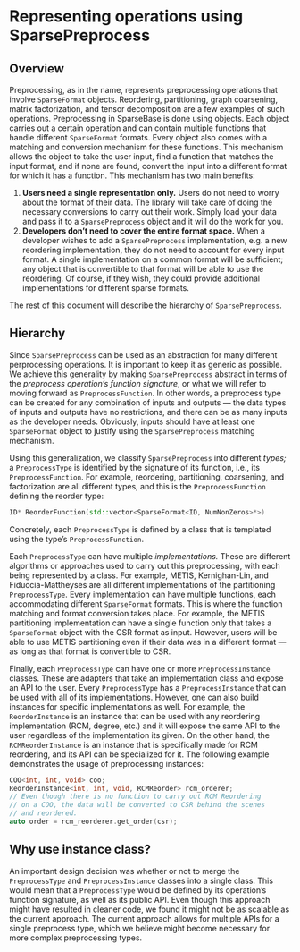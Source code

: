 # Representing operations using SparsePreprocess

## Overview

Preprocessing, as in the name, represents preprocessing operations that involve `SparseFormat` objects. Reordering, partitioning, graph coarsening, matrix factorization, and tensor decomposition are a few examples of such operations. Preprocessing in SparseBase is done using objects. Each object carries out a certain operation and can contain multiple functions that handle different `SparseFormat` formats. Every object also comes with a matching and conversion mechanism for these functions. This mechanism allows the object to take the user input, find a function that matches the input format, and if none are found, convert the input into a different format for which it has a function. This mechanism has two main benefits:

1. **Users need a single representation only.** Users do not need to worry about the format of their data. The library will take care of doing the necessary conversions to carry out their work. Simply load your data and pass it to a `SparsePreprocess` object and it will do the work for you.
2. **Developers don’t need to cover the entire format space.** When a developer wishes to add a `SparsePreprocess` implementation, e.g. a new reordering implementation, they do not need to account for every input format. A single implementation on a common format will be sufficient; any object that is convertible to that format will be able to use the reordering. Of course, if they wish, they could provide additional implementations for different sparse formats.

The rest of this document will describe the hierarchy of `SparsePreprocess`.

## Hierarchy

Since `SparsePreprocess` can be used as an abstraction for many different perprocessing operations. It is important to keep it as generic as possible. We achieve this generality by making `SparsePreprocess` abstract in terms of the *preprocess operation’s function signature*, or what we will refer to moving forward as `PreprocessFunction`. In other words, a preprocess type can be created for any combination of inputs and outputs — the data types of inputs and outputs have no restrictions, and there can be as many inputs as the developer needs. Obviously, inputs should have at least one `SparseFormat` object to justify using the `SparsePreprocess` matching mechanism.  

Using this generalization, we classify `SparsePreprocess` into different *types;* a `PreprocessType` is identified by the signature of its function, i.e., its `PreprocessFunction`. For example, reordering, partitioning, coarsening, and factorization are all different types, and this is the `PreprocessFunction` defining the reorder type:

```cpp
ID* ReorderFunction(std::vector<SparseFormat<ID, NumNonZeros>*>)
```

Concretely, each `PreprocessType` is defined by a class that is templated using the type’s `PreprocessFunction`. 

Each `PreprocessType` can have multiple *implementations.* These are different algorithms or approaches used to carry out this preprocessing, with each being represented by a class. For example, METIS, Kernighan-Lin, and Fiduccia-Mattheyses are all different implementations of the partitioning `PreprocessType`. Every implementation can have multiple functions, each accommodating different `SparseFormat` formats. This is where the function matching and format conversion takes place. For example, the METIS partitioning implementation can have a single function only that takes a `SparseFormat` object with the CSR format as input. However, users will be able to use METIS partitioning even if their data was in a different format — as long as that format is convertible to CSR.  

Finally, each `PreprocessType` can have one or more `PreprocessInstance` classes. These are adapters that take an implementation class and expose an API to the user. Every `PreprocessType` has a `PreprocessInstance` that can be used with all of its implementations. However, one can also build instances for specific implementations as well. For example, the `ReorderInstance` is an instance that can be used with any reordering implementation (RCM, degree, etc.) and it will expose the same API to the user regardless of the implementation its given. On the other hand, the `RCMReorderInstance` is an instance that is specifically made for RCM reordering, and its API can be specialized for it. The following example demonstrates the usage of preprocessing instances:

```cpp
COO<int, int, void> coo;
ReorderInstance<int, int, void, RCMReorder> rcm_orderer;
// Even though there is no function to carry out RCM Reordering 
// on a COO, the data will be converted to CSR behind the scenes
// and reordered.
auto order = rcm_reorderer.get_order(csr);
```

## Why use instance class?

An important design decision was whether or not to merge the `PreprocessType` and `PreprocessInstance` classes into a single class. This would mean that a `PreprocessType` would be defined by its operation’s function signature, as well as its public API. Even though this approach might have resulted in cleaner code, we found it might not be as scalable as the current approach. The current approach allows for multiple APIs for a single preprocess type, which we believe might become necessary for more complex preprocessing types.
